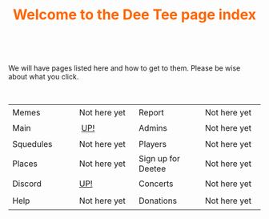 <h1 style="text-align: center;"><span style="color: #ff6600;">Welcome to the Dee Tee page index</span></h1>
<p>&nbsp;</p>
<p>&nbsp;</p>
<p>We will have pages listed here and how to get to them. Please be wise about what you click.</p>
<p>&nbsp;</p>
<table style="height: 230px;" width="564">
<tbody>
<tr style="height: 32px;">
<td style="width: 134.688px; height: 32px;">Memes</td>
<td style="width: 134.688px; height: 32px;">Not here yet</td>
<td style="width: 134.688px; height: 32px;">Report</td>
<td style="width: 134.688px; height: 32px;">Not here yet</td>
</tr>
<tr style="height: 32px;">
<td style="width: 134.688px; height: 32px;">Main</td>
<td style="width: 134.688px; height: 32px;">&nbsp;<a href="https://farmergamer2437.github.io/Hub/">UP!</a></td>
<td style="width: 134.688px; height: 32px;">Admins</td>
<td style="width: 134.688px; height: 32px;">Not here yet</td>
</tr>
<tr style="height: 32px;">
<td style="width: 134.688px; height: 32px;">Squedules</td>
<td style="width: 134.688px; height: 32px;">Not here yet</td>
<td style="width: 134.688px; height: 32px;">Players</td>
<td style="width: 134.688px; height: 32px;">Not here yet</td>
</tr>
<tr style="height: 32px;">
<td style="width: 134.688px; height: 32px;">Places</td>
<td style="width: 134.688px; height: 32px;">Not here yet</td>
<td style="width: 134.688px; height: 32px;">Sign up for Deetee</td>
<td style="width: 134.688px; height: 32px;">Not here yet</td>
</tr>
<tr style="height: 33px;">
<td style="width: 134.688px; height: 33px;">Discord</td>
<td style="width: 134.688px; height: 33px;"><a href="https://farmergamer2437.github.io/Hub3/">UP!</a></td>
<td style="width: 134.688px; height: 33px;">Concerts</td>
<td style="width: 134.688px; height: 33px;">Not here yet</td>
</tr>
<tr style="height: 34.7917px;">
<td style="width: 134.688px; height: 34.7917px;">Help</td>
<td style="width: 134.688px; height: 34.7917px;">Not here yet</td>
<td style="width: 134.688px; height: 34.7917px;">Donations</td>
<td style="width: 134.688px; height: 34.7917px;">Not here yet</td>
</tr>
</tbody>
</table>

